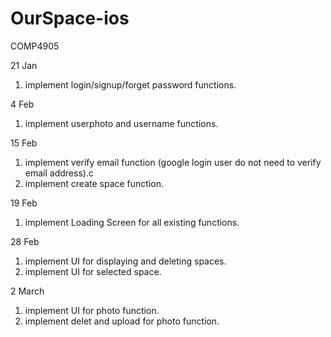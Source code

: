 # OurSpace-ios
 COMP4905

21 Jan
1. implement login/signup/forget password functions.

4 Feb
1. implement userphoto and username functions.

15 Feb
1. implement verify email function (google login user do not need to verify email address).c
2. implement create space function.

19 Feb
1. implement Loading Screen for all existing functions.

28 Feb
1. implement UI for displaying and deleting spaces.
2. implement UI for selected space.

2 March
1. implement UI for photo function.
2. implement delet and upload for photo function.
